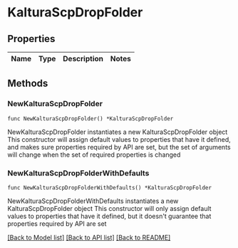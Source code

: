 # KalturaScpDropFolder

## Properties

Name | Type | Description | Notes
------------ | ------------- | ------------- | -------------

## Methods

### NewKalturaScpDropFolder

`func NewKalturaScpDropFolder() *KalturaScpDropFolder`

NewKalturaScpDropFolder instantiates a new KalturaScpDropFolder object
This constructor will assign default values to properties that have it defined,
and makes sure properties required by API are set, but the set of arguments
will change when the set of required properties is changed

### NewKalturaScpDropFolderWithDefaults

`func NewKalturaScpDropFolderWithDefaults() *KalturaScpDropFolder`

NewKalturaScpDropFolderWithDefaults instantiates a new KalturaScpDropFolder object
This constructor will only assign default values to properties that have it defined,
but it doesn't guarantee that properties required by API are set


[[Back to Model list]](../README.md#documentation-for-models) [[Back to API list]](../README.md#documentation-for-api-endpoints) [[Back to README]](../README.md)


